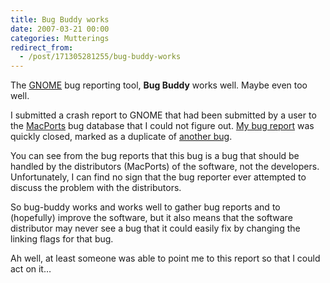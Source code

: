 ```yaml
---
title: Bug Buddy works
date: 2007-03-21 00:00
categories: Mutterings
redirect_from:
  - /post/171305281255/bug-buddy-works
---
```

The [GNOME](https://www.gnome.org/) bug reporting tool, __Bug Buddy__ works well. Maybe even too well.

I submitted a crash report to GNOME that had been submitted by a user to the [MacPorts](https://www.macports.org/) bug database that I could not figure out. [My bug report](https://bugzilla.gnome.org/show_bug.cgi?id=419939) was quickly closed, marked as a duplicate of [another bug](https://bugzilla.gnome.org/show_bug.cgi?id=411791).

You can see from the bug reports that this bug is a bug that should be handled by the distributors (MacPorts) of the software, not the developers. Unfortunately, I can find no sign that the bug reporter ever attempted to discuss the problem with the distributors.

So bug-buddy works and works well to gather bug reports and to (hopefully) improve the software, but it also means that the software distributor may never see a bug that it could easily fix by changing the linking flags for that bug.

Ah well, at least someone was able to point me to this report so that I could act on it&hellip;

